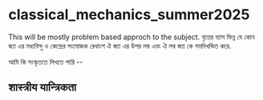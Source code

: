 # classical_mechanics_summer2025
This will be mostly problem based approch to the subject. 
বৃত্তের ব্যাস ভিন্ন যে কোন জ্যা এর মধ্যবিন্দু ও কেন্দ্রের সংযোজক রেখাংশ ঐ জ্যা এর উপর লম্ব এবং ঐ লম্ব জ্যা কে সমদিখন্ডিত করে.

আমি কি সংস্কৃততে লিখতে পারি -- 
## शास्त्रीय यान्त्रिकता
